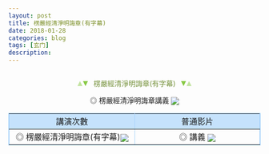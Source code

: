 ```yaml
---
layout: post
title: 楞嚴經清淨明誨章(有字幕)
date: 2018-01-28
categories: blog
tags: [玄门]
description: 
---
```


<span id = "jump"></span>


<section style="margin: 0px auto; text-align: center;">
    <section class="xhr" style="width: 0px; height: 0px; border-left: 5px solid transparent; border-right: 5px solid transparent; border-bottom: 10px solid rgb(135, 201, 67); display: inline-block; opacity: 0.5; border-top-color: rgb(135, 201, 67);"></section>
    <section class="xhr" style="width: 0px; height: 0px; border-left: 5px solid transparent; border-right: 5px solid transparent; border-top: 10px solid rgb(135, 201, 67); display: inline-block; margin-left: -3px; border-bottom-color: rgb(135, 201, 67);"></section>
    <section style="
margin-left: 0.5em;
display: inline-block;">
        <p>
            <span style="color: rgb(118, 146, 60);">楞嚴經清淨明誨章(有字幕)</span>
        </p>
    </section>
    <section class="xhr" style="margin-left: 0.5em; width: 0px; height: 0px; border-left: 5px solid transparent; border-right: 5px solid transparent; border-top: 10px solid rgb(135, 201, 67); display: inline-block; border-bottom-color: rgb(135, 201, 67);"></section>
    <section class="xhr" style="width: 0px; height: 0px; border-left: 5px solid transparent; border-right: 5px solid transparent; border-bottom: 10px solid rgb(135, 201, 67); display: inline-block; opacity: 0.5; margin-left: -3px; border-top-color: rgb(135, 201, 67);"></section>
</section>


<td><div align="center">◎ <span class="px12">楞嚴經清淨明誨章講義 </span><a href="http://www.amtb.org.tw/pdf/07-04jy.pdf">
<img src="http://www.amtb.org.tw/image/pdf_logo.gif" border="0" align="absmiddle"></a> </div></td>


<table width="600" border="1" align="center" cellpadding="6" cellspacing="0" bordercolor="#A5D1FA">
<tr>
<td width="300" bgcolor="#C5E2FC"><div align="center">講演次數</div></td>
<td width="300" bgcolor="#C5E2FC"><div align="center">普通影片 </div></td>
</tr>
<tr>
<td><div align="center">◎ <span class="px12">楞嚴經清淨明誨章(有字幕)</span><a href="https://www.bilibili.com/video/av9186868/?from=search&seid=9632384254207776065"><img src="http://www.amtb.org.tw/image/pdf_logo.gif" border="0" align="absmiddle"></a> </div></td>
<td><div align="center">◎ <span class="px12">講義 </span><a href="http://www.amtb.org.tw/pdf/07-04jy.pdf">
<img src="http://www.amtb.org.tw/image/pdf_logo.gif" border="0" align="absmiddle"></a> </div></td>
    
    
    
    
